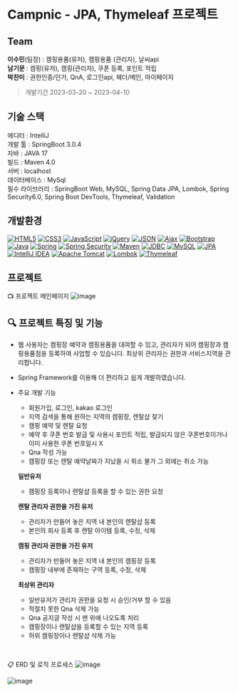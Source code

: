 # Campnic - JPA, Thymeleaf 프로젝트

## Team
**이수민**(팀장) : 
캠핑용품(유저), 캠핑용품 (관리자), 날씨api<br/>
**남기문** : 
캠핑(유저), 캠핑(관리자), 쿠폰 등록, 포인트 적립<br/>
**박찬미** : 
권한인증/인가, QnA, 로그인api, 헤더/메인, 마이페이지

> 개발기간 2023-03-20 ~ 2023-04-10

## 기술 스택 ##

에디터 : IntelliJ</br>
개발 툴 : SpringBoot 3.0.4</br>
자바 : JAVA 17</br>
빌드 : Maven 4.0</br>
서버 : localhost</br>
데이터베이스 : MySql</br>
필수 라이브러리 : SpringBoot Web, MySQL, Spring Data JPA, Lombok, Spring Security6.0, Spring Boot DevTools, Thymeleaf, Validation 

## 개발환경 

[![HTML5](https://img.shields.io/badge/HTML5-E34F26?style=flat-square&logo=html5&logoColor=white)](https://developer.mozilla.org/en-US/docs/Web/HTML)
[![CSS3](https://img.shields.io/badge/CSS3-1572B6?style=flat-square&logo=css3&logoColor=white)](https://developer.mozilla.org/en-US/docs/Web/CSS)
[![JavaScript](https://img.shields.io/badge/JavaScript-F7DF1E?style=flat-square&logo=javascript&logoColor=black)](https://developer.mozilla.org/en-US/docs/Web/JavaScript)
[![jQuery](https://img.shields.io/badge/jQuery-0769AD?style=flat-square&logo=jquery&logoColor=white)](https://jquery.com/)
[![JSON](https://img.shields.io/badge/JSON-000000?style=flat-square&logo=json&logoColor=white)](https://www.json.org/json-en.html)
[![Ajax](https://img.shields.io/badge/Ajax-336791?style=flat-square&logo=ajax&logoColor=white)](https://developer.mozilla.org/en-US/docs/Web/Guide/AJAX)
[![Bootstrap](https://img.shields.io/badge/Bootstrap-7952B3?style=flat-square&logo=bootstrap&logoColor=white)](https://getbootstrap.com/docs/3.4/)
[![Java](https://img.shields.io/badge/Java-007396?style=flat-square&logo=java&logoColor=white)](https://www.java.com/)
[![Spring](https://img.shields.io/badge/Spring-6DB33F?style=flat-square&logo=spring&logoColor=white)](https://spring.io/)
[![Spring Security](https://img.shields.io/badge/Spring_Security-6DB33F?style=flat-square&logo=spring&logoColor=white)](https://spring.io/projects/spring-security)
[![Maven](https://img.shields.io/badge/Maven-C71A36?style=flat-square&logo=apache-maven&logoColor=white)](https://maven.apache.org/)
[![JDBC](https://img.shields.io/badge/JDBC-007ACC?style=flat-square&logo=jdbc&logoColor=white)](https://docs.oracle.com/en/database/oracle/oracle-database/19/jjdbc/introducing-JDBC.html)
[![MySQL](https://img.shields.io/badge/MySQL-4479A1?style=flat-square&logo=mysql&logoColor=white)](https://www.mysql.com/)
[![JPA](https://img.shields.io/badge/JPA-3498DB?style=flat-square&logo=jpa&logoColor=white)](https://docs.oracle.com/javaee/6/tutorial/doc/bnbpz.html)
[![IntelliJ IDEA](https://img.shields.io/badge/IntelliJ_IDEA-000000?style=flat-square&logo=intellij-idea&logoColor=white)](https://www.jetbrains.com/idea/)
[![Apache Tomcat](https://img.shields.io/badge/Apache_Tomcat-F8DC75?style=flat-square&logo=apache-tomcat&logoColor=black)](http://tomcat.apache.org/)
[![Lombok](https://img.shields.io/badge/Lombok-BC2E86?style=flat-square&logo=lombok&logoColor=white)](https://projectlombok.org/)
[![Thymeleaf](https://img.shields.io/badge/Thymeleaf-005F0F?style=flat-square&logo=thymeleaf&logoColor=white)](https://www.thymeleaf.org/)
	
## 프로젝트
📺 프로젝트 메인페이지
![image](https://github.com/namgimun99/Campnic/assets/124684039/1d92e361-ce2b-4a3e-ae17-544c08b40b14)


## 🔍 프로젝트 특징 및 기능
- 웹 사용자는 캠핑장 예약과 캠핑용품을 대여할 수 있고, 관리자가 되어 캠핑장과 캠핑용품점을 등록하여 사업할 수 있습니다. 최상위 관리자는 권한과 서비스지역을 관리합니다.
- Spring Framework를 이용해 더 편리하고 쉽게 개발하였습니다.
- 주요 개발 기능
    - 회원가입, 로그인, kakao 로그인
    - 지역 검색을 통해 원하는 지역의 캠핑장, 렌탈샵 찾기
    - 캠핑 예약 및 렌탈 요청
    - 예약 후 쿠폰 번호 발급 및 사용시 포인트 적립, 발급되지 않은 쿠폰번호이거나 이미 사용한 쿠폰 번호일시 X
    - Qna 작성 가능
    - 캠핑장 또는 렌탈 예약날짜가 지났을 시 취소 불가 그 외에는 취소 가능
    
  
  **일반유저**</br>
  - 캠핑장 등록이나 렌탈샵 등록을 할 수 있는 권한 요청
  
 
  **렌탈 관리자 권한을 가진 유저**</br>
  - 관리자가 만들어 놓은 지역 내 본인의 렌탈샵 등록
  - 본인의 회사 등록 후 렌탈 아이템 등록, 수정, 삭제

 
  **캠핑 관리자 권한을 가진 유저**</br>
  - 관리자가 만들어 놓은 지역 내 본인의 캠핑장 등록
  - 캠핑장 내부에 존재하는 구역 등록, 수정, 삭제


  **최상위 관리자**</br>
  - 일반유저가 관리자 권한을 요청 시 승인/거부 할 수 있음
  - 적절치 못한 Qna 삭제 가능
  - Qna 공지글 작성 시 맨 위에 나오도록 처리
  - 캠핑장이나 렌탈샵을 등록할 수 있는 지역 등록
  - 허위 캠핑장이나 렌탈샵 삭제 가능
</br>

📋 ERD 및 로직 프로세스
![image](https://github.com/namgimun99/Campnic/assets/124684039/796e2963-dc85-4cd6-814e-2d13c06a8e58)

![image](https://github.com/namgimun99/Campnic/assets/124684039/6914ed06-9bc1-48ce-b998-48f18d37d94b)


